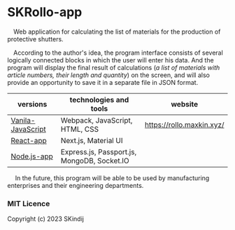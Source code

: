# SKRollo-app

&emsp;Web application for calculating the list of materials for the production of protective shutters.

&emsp;According to the author's idea, the program interface consists of several logically connected blocks in which the user will enter his data. And the program will display the final result of calculations (_a list of materials with article numbers, their length and quantity_) on the screen, and will also provide an opportunity to save it in a separate file in JSON format.



|               versions                                                                        |     technologies and tools      |    website                |
|-----------------------------------------------------------------------------------------------|---------------------------------|---------------------------|
|[Vanila-JavaScript](https://github.com/SKindij/SKRollo-app/tree/main/Vanila-javascript-version)| Webpack, JavaScript, HTML, CSS  | https://rollo.maxkin.xyz/ |
|[React-app](https://github.com/SKindij/SKRollo-app/tree/main/React-app-version)          | Next.js, Material UI            |                                 |
|[Node.js-app](https://github.com/SKindij/SKRollo-app/tree/main/Node.js-app-version)      | Express.js, Passport.js, MongoDB, Socket.IO |                     |

&emsp; In the future, this program will be able to be used by manufacturing enterprises and their engineering departments.

### MIT Licence

Copyright (c) 2023 SKindij
